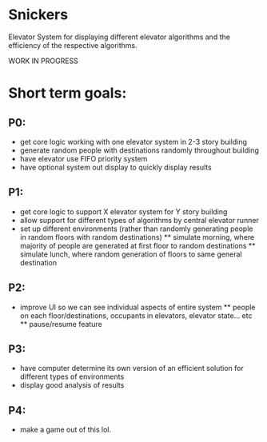 # Snickers 

Elevator System for displaying different elevator algorithms and the efficiency of the respective algorithms.

WORK IN PROGRESS

# Short term goals:
## P0:
* get core logic working with one elevator system in 2-3 story building
* generate random people with destinations randomly throughout building
* have elevator use FIFO priority system
* have optional system out display to quickly display results

## P1:
* get core logic to support X elevator system for Y story building
* allow support for different types of algorithms by central elevator runner
* set up different environments (rather than randomly generating people in random floors with random destinations)
** simulate morning, where majority of people are generated at first floor to random destinations
** simulate lunch, where random generation of floors to same general destination

## P2:
* improve UI so we can see individual aspects of entire system
** people on each floor/destinations, occupants in elevators, elevator state... etc
** pause/resume feature

## P3:
* have computer determine its own version of an efficient solution for different types of environments
* display good analysis of results

## P4:
* make a game out of this lol.
